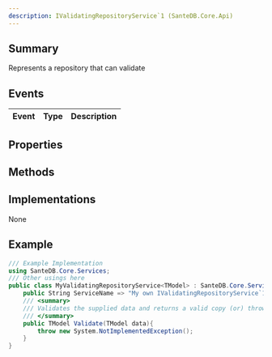 ```yaml
---
description: IValidatingRepositoryService`1 (SanteDB.Core.Api)
---
```


## Summary
Represents a repository that can validate

## Events

|Event|Type|Description|
|-|-|-|

## Properties


## Methods


## Implementations

None

## Example
```csharp
/// Example Implementation
using SanteDB.Core.Services;
/// Other usings here
public class MyValidatingRepositoryService<TModel> : SanteDB.Core.Services.IValidatingRepositoryService<TModel> { 
	public String ServiceName => "My own IValidatingRepositoryService`1 service";
	/// <summary>
	/// Validates the supplied data and returns a valid copy (or) throws an appropriate exception
	/// </summary>
	public TModel Validate(TModel data){
		throw new System.NotImplementedException();
	}
}
```
